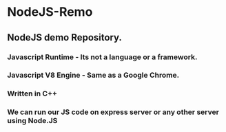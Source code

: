 # NodeJS-Remo
## NodeJS demo Repository.


### Javascript Runtime - Its not a language or a framework.
### Javascript V8 Engine - Same as a Google Chrome.
### Written in C++
### We can run our JS code on express server or any other server using Node.JS

